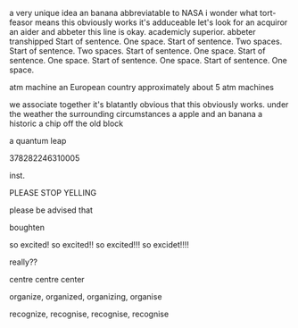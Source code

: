 a very unique idea
an banana
abbreviatable to NASA
i wonder what tort-feasor means
this obviously works
it's adduceable
let's look for an acquiror
an aider and abbeter
this line is okay.
academicly superior.
abbeter
transhipped
Start of sentence. One space.
Start of sentence.  Two spaces.
Start of sentence.  Two spaces.
Start of sentence. One space.
Start of sentence. One space.
Start of sentence. One space.
Start of sentence. One space.

atm machine
an European country
approximately about 5 atm machines

we associate together
it's blatantly obvious that this obviously works.
under the weather
the surrounding circumstances
a apple and an banana
a historic
a chip off the old block

a quantum leap

378282246310005

inst.
 
PLEASE STOP YELLING

please be advised that

boughten

so excited!
so excited!!
so excited!!!
so excidet!!!!

really??

centre centre center 

organize, organized, organizing, organise

recognize, recognise, recognise, recognise
